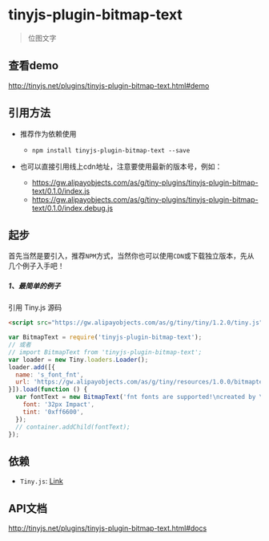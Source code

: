 # tinyjs-plugin-bitmap-text

> 位图文字

## 查看demo

http://tinyjs.net/plugins/tinyjs-plugin-bitmap-text.html#demo

## 引用方法

- 推荐作为依赖使用

  - `npm install tinyjs-plugin-bitmap-text --save`

- 也可以直接引用线上cdn地址，注意要使用最新的版本号，例如：

  - https://gw.alipayobjects.com/as/g/tiny-plugins/tinyjs-plugin-bitmap-text/0.1.0/index.js
  - https://gw.alipayobjects.com/as/g/tiny-plugins/tinyjs-plugin-bitmap-text/0.1.0/index.debug.js

## 起步
首先当然是要引入，推荐`NPM`方式，当然你也可以使用`CDN`或下载独立版本，先从几个例子入手吧！

##### 1、最简单的例子

引用 Tiny.js 源码
``` html
<script src="https://gw.alipayobjects.com/as/g/tiny/tiny/1.2.0/tiny.js"></script>
```
``` js
var BitmapText = require('tinyjs-plugin-bitmap-text');
// 或者
// import BitmapText from 'tinyjs-plugin-bitmap-text';
var loader = new Tiny.loaders.Loader();
loader.add([{
  name: 's_font_fnt',
  url: 'https://gw.alipayobjects.com/as/g/tiny/resources/1.0.0/bitmaptext/FontEng.xml',
}]).load(function () {
  var fontText = new BitmapText('fnt fonts are supported!\ncreated by \n"Tiny.BitmapText()\n1234567890"', {
    font: '32px Impact',
    tint: '0xff6600',
  });
  // container.addChild(fontText);
});
```

## 依赖
- `Tiny.js`: [Link](http://tinyjs.net/api)

## API文档

http://tinyjs.net/plugins/tinyjs-plugin-bitmap-text.html#docs
